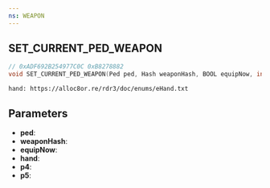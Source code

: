 ```yaml
---
ns: WEAPON
---
```

## SET_CURRENT_PED_WEAPON

```c
// 0xADF692B254977C0C 0xB8278882
void SET_CURRENT_PED_WEAPON(Ped ped, Hash weaponHash, BOOL equipNow, int hand, BOOL p4, BOOL p5);
```

```
hand: https://alloc8or.re/rdr3/doc/enums/eHand.txt
```

## Parameters
* **ped**:
* **weaponHash**:
* **equipNow**:
* **hand**:
* **p4**:
* **p5**:
